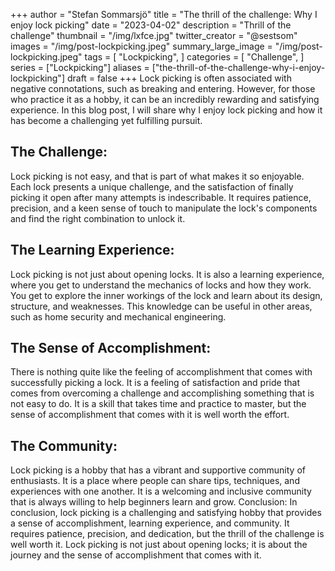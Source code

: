 +++
author = "Stefan Sommarsjö"
title = "The thrill of the challenge: Why I enjoy lock picking"
date = "2023-04-02"
description = "Thrill of the challenge"
thumbnail = "/img/lxfce.jpg"
twitter_creator = "@sestsom"
images = "/img/post-lockpicking.jpeg"
summary_large_image = "/img/post-lockpicking.jpeg"
tags = [
    "Lockpicking",
]
categories = [
    "Challenge",
]
series = ["Lockpicking"]
aliases = ["the-thrill-of-the-challenge-why-i-enjoy-lockpicking"]
draft = false
+++
Lock picking is often associated with negative connotations, such as breaking and entering. However, for those who practice it as a hobby, it can be an incredibly rewarding and satisfying experience. In this blog post, I will share why I enjoy lock picking and how it has become a challenging yet fulfilling pursuit.
<!--more-->
## The Challenge:
Lock picking is not easy, and that is part of what makes it so enjoyable. Each lock presents a unique challenge, and the satisfaction of finally picking it open after many attempts is indescribable. It requires patience, precision, and a keen sense of touch to manipulate the lock's components and find the right combination to unlock it.

## The Learning Experience:
Lock picking is not just about opening locks. It is also a learning experience, where you get to understand the mechanics of locks and how they work. You get to explore the inner workings of the lock and learn about its design, structure, and weaknesses. This knowledge can be useful in other areas, such as home security and mechanical engineering.

## The Sense of Accomplishment:
There is nothing quite like the feeling of accomplishment that comes with successfully picking a lock. It is a feeling of satisfaction and pride that comes from overcoming a challenge and accomplishing something that is not easy to do. It is a skill that takes time and practice to master, but the sense of accomplishment that comes with it is well worth the effort.

## The Community:
Lock picking is a hobby that has a vibrant and supportive community of enthusiasts. It is a place where people can share tips, techniques, and experiences with one another. It is a welcoming and inclusive community that is always willing to help beginners learn and grow.
Conclusion: In conclusion, lock picking is a challenging and satisfying hobby that provides a sense of accomplishment, learning experience, and community. It requires patience, precision, and dedication, but the thrill of the challenge is well worth it. Lock picking is not just about opening locks; it is about the journey and the sense of accomplishment that comes with it.
